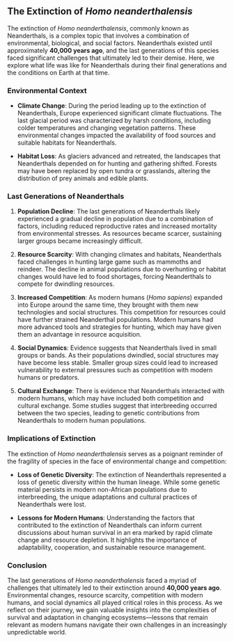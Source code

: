 ## The Extinction of *Homo neanderthalensis*

The extinction of *Homo neanderthalensis*, commonly known as Neanderthals, is a complex topic that involves a combination of environmental, biological, and social factors. Neanderthals existed until approximately **40,000 years ago**, and the last generations of this species faced significant challenges that ultimately led to their demise. Here, we explore what life was like for Neanderthals during their final generations and the conditions on Earth at that time.

### Environmental Context

- **Climate Change**: During the period leading up to the extinction of Neanderthals, Europe experienced significant climate fluctuations. The last glacial period was characterized by harsh conditions, including colder temperatures and changing vegetation patterns. These environmental changes impacted the availability of food sources and suitable habitats for Neanderthals.

- **Habitat Loss**: As glaciers advanced and retreated, the landscapes that Neanderthals depended on for hunting and gathering shifted. Forests may have been replaced by open tundra or grasslands, altering the distribution of prey animals and edible plants.

### Last Generations of Neanderthals

1. **Population Decline**: The last generations of Neanderthals likely experienced a gradual decline in population due to a combination of factors, including reduced reproductive rates and increased mortality from environmental stresses. As resources became scarcer, sustaining larger groups became increasingly difficult.

2. **Resource Scarcity**: With changing climates and habitats, Neanderthals faced challenges in hunting large game such as mammoths and reindeer. The decline in animal populations due to overhunting or habitat changes would have led to food shortages, forcing Neanderthals to compete for dwindling resources.

3. **Increased Competition**: As modern humans (*Homo sapiens*) expanded into Europe around the same time, they brought with them new technologies and social structures. This competition for resources could have further strained Neanderthal populations. Modern humans had more advanced tools and strategies for hunting, which may have given them an advantage in resource acquisition.

4. **Social Dynamics**: Evidence suggests that Neanderthals lived in small groups or bands. As their populations dwindled, social structures may have become less stable. Smaller group sizes could lead to increased vulnerability to external pressures such as competition with modern humans or predators.

5. **Cultural Exchange**: There is evidence that Neanderthals interacted with modern humans, which may have included both competition and cultural exchange. Some studies suggest that interbreeding occurred between the two species, leading to genetic contributions from Neanderthals to modern human populations.

### Implications of Extinction

The extinction of *Homo neanderthalensis* serves as a poignant reminder of the fragility of species in the face of environmental change and competition:

- **Loss of Genetic Diversity**: The extinction of Neanderthals represented a loss of genetic diversity within the human lineage. While some genetic material persists in modern non-African populations due to interbreeding, the unique adaptations and cultural practices of Neanderthals were lost.

- **Lessons for Modern Humans**: Understanding the factors that contributed to the extinction of Neanderthals can inform current discussions about human survival in an era marked by rapid climate change and resource depletion. It highlights the importance of adaptability, cooperation, and sustainable resource management.

### Conclusion

The last generations of *Homo neanderthalensis* faced a myriad of challenges that ultimately led to their extinction around **40,000 years ago**. Environmental changes, resource scarcity, competition with modern humans, and social dynamics all played critical roles in this process. As we reflect on their journey, we gain valuable insights into the complexities of survival and adaptation in changing ecosystems—lessons that remain relevant as modern humans navigate their own challenges in an increasingly unpredictable world.


